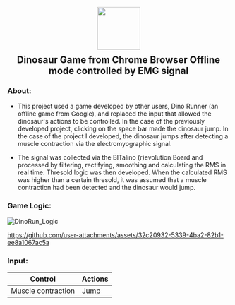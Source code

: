<p align="center">
  <img src="https://github.com/dhhruv/Chrome-Dino-Runner/blob/master/assets/DinoWallpaper.png" width="97" height="97">
  <h2 align="center" style="margin-top: -4px !important;">Dinosaur Game from Chrome Browser Offline mode controlled by EMG signal</h2>



### About:

-	This project used a game developed by other users, Dino Runner (an offline game from Google), and replaced the input that allowed the dinosaur's actions to be controlled.
In the case of the previously developed project, clicking on the space bar made the dinosaur jump. In the case of the project I developed, the dinosaur jumps after detecting a muscle contraction via the electromyographic signal.

-	The  signal was collected via the BITalino (r)evolution Board and processed by filtering, rectifying, smoothing and calculating the RMS in real time.
Thresold logic was then developed. When the calculated RMS was higher than a certain thresold, it was assumed that a muscle contraction had been detected and the dinosaur would jump.

### Game Logic:

![DinoRun_Logic](https://github.com/user-attachments/assets/5d4c0f50-d765-445d-a9b0-393c323db65e)



https://github.com/user-attachments/assets/32c20932-5339-4ba2-82b1-ee8a1067ac5a





### Input:

| Control              | Actions                                                       |
|--------------------- |---------------------------------------------------------------|
|Muscle contraction    |  Jump                           




